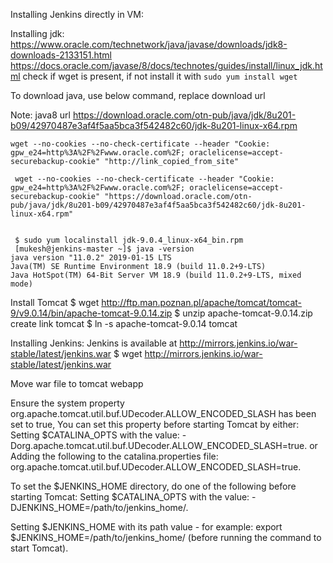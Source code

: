 Installing Jenkins directly in VM:

Installing jdk:
https://www.oracle.com/technetwork/java/javase/downloads/jdk8-downloads-2133151.html
https://docs.oracle.com/javase/8/docs/technotes/guides/install/linux_jdk.html
check if wget is present, if not install it with
```sudo yum install wget```

To download java, use below command, replace download url

Note: java8 url https://download.oracle.com/otn-pub/java/jdk/8u201-b09/42970487e3af4f5aa5bca3f542482c60/jdk-8u201-linux-x64.rpm
```
wget --no-cookies --no-check-certificate --header "Cookie: gpw_e24=http%3A%2F%2Fwww.oracle.com%2F; oraclelicense=accept-securebackup-cookie" "http://link_copied_from_site"

 wget --no-cookies --no-check-certificate --header "Cookie: gpw_e24=http%3A%2F%2Fwww.oracle.com%2F; oraclelicense=accept-securebackup-cookie" "https://download.oracle.com/otn-pub/java/jdk/8u201-b09/42970487e3af4f5aa5bca3f542482c60/jdk-8u201-linux-x64.rpm"
 
 
 $ sudo yum localinstall jdk-9.0.4_linux-x64_bin.rpm
 [mukesh@jenkins-master ~]$ java -version
java version "11.0.2" 2019-01-15 LTS
Java(TM) SE Runtime Environment 18.9 (build 11.0.2+9-LTS)
Java HotSpot(TM) 64-Bit Server VM 18.9 (build 11.0.2+9-LTS, mixed mode)
```

Install Tomcat
$ wget http://ftp.man.poznan.pl/apache/tomcat/tomcat-9/v9.0.14/bin/apache-tomcat-9.0.14.zip
$ unzip apache-tomcat-9.0.14.zip
create link tomcat
$ ln -s apache-tomcat-9.0.14 tomcat

Installing Jenkins:
Jenkins is available at http://mirrors.jenkins.io/war-stable/latest/jenkins.war
$ wget http://mirrors.jenkins.io/war-stable/latest/jenkins.war

Move war file to tomcat webapp

Ensure the system property org.apache.tomcat.util.buf.UDecoder.ALLOW_ENCODED_SLASH has been set to true,
You can set this property before starting Tomcat by either:
Setting $CATALINA_OPTS with the value:
-Dorg.apache.tomcat.util.buf.UDecoder.ALLOW_ENCODED_SLASH=true.
or
Adding the following to the catalina.properties file:
org.apache.tomcat.util.buf.UDecoder.ALLOW_ENCODED_SLASH=true.

To set the $JENKINS_HOME directory, do one of the following before starting Tomcat:
Setting $CATALINA_OPTS with the value:
-DJENKINS_HOME=/path/to/jenkins_home/.

Setting $JENKINS_HOME with its path value - for example:
export $JENKINS_HOME=/path/to/jenkins_home/ (before running the command to start Tomcat).
